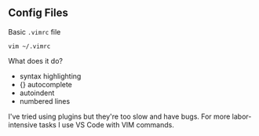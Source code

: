 ## Config Files  

Basic `.vimrc` file  
```
vim ~/.vimrc
```
What does it do?  
- syntax highlighting  
- {} autocomplete
- autoindent
- numbered lines

I've tried using plugins but they're too slow and have bugs.
For more labor-intensive tasks I use VS Code with VIM commands.
